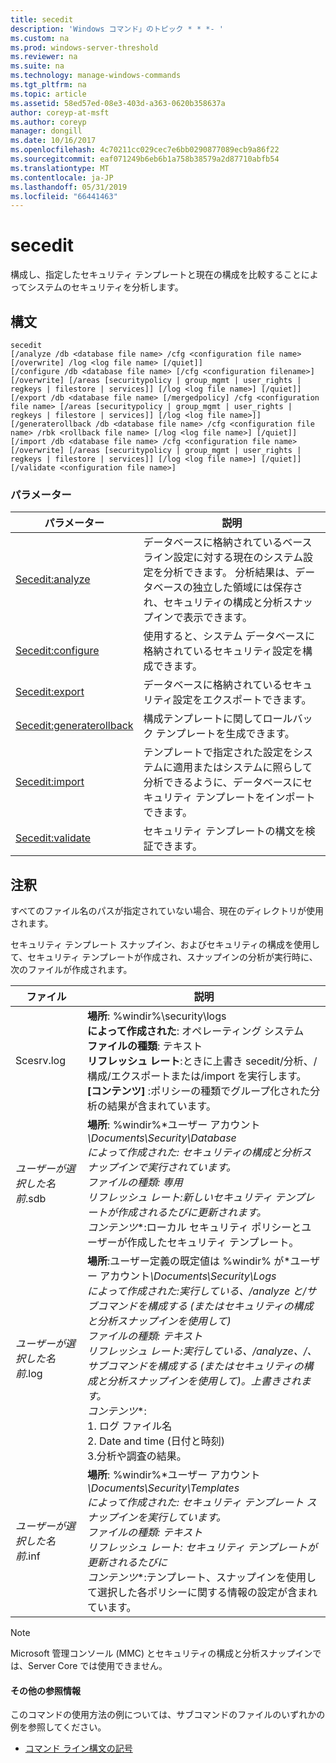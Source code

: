 ```yaml
---
title: secedit
description: 'Windows コマンド」のトピック * * *- '
ms.custom: na
ms.prod: windows-server-threshold
ms.reviewer: na
ms.suite: na
ms.technology: manage-windows-commands
ms.tgt_pltfrm: na
ms.topic: article
ms.assetid: 58ed57ed-08e3-403d-a363-0620b358637a
author: coreyp-at-msft
ms.author: coreyp
manager: dongill
ms.date: 10/16/2017
ms.openlocfilehash: 4c70211cc029cec7e6bb0290877089ecb9a86f22
ms.sourcegitcommit: eaf071249b6eb6b1a758b38579a2d87710abfb54
ms.translationtype: MT
ms.contentlocale: ja-JP
ms.lasthandoff: 05/31/2019
ms.locfileid: "66441463"
---
```

# <a name="secedit"></a>secedit



構成し、指定したセキュリティ テンプレートと現在の構成を比較することによってシステムのセキュリティを分析します。

## <a name="syntax"></a>構文

```
secedit 
[/analyze /db <database file name> /cfg <configuration file name> [/overwrite] /log <log file name> [/quiet]]
[/configure /db <database file name> [/cfg <configuration filename>] [/overwrite] [/areas [securitypolicy | group_mgmt | user_rights | regkeys | filestore | services]] [/log <log file name>] [/quiet]]
[/export /db <database file name> [/mergedpolicy] /cfg <configuration file name> [/areas [securitypolicy | group_mgmt | user_rights | regkeys | filestore | services]] [/log <log file name>]]
[/generaterollback /db <database file name> /cfg <configuration file name> /rbk <rollback file name> [/log <log file name>] [/quiet]]
[/import /db <database file name> /cfg <configuration file name> [/overwrite] [/areas [securitypolicy | group_mgmt | user_rights | regkeys | filestore | services]] [/log <log file name>] [/quiet]]
[/validate <configuration file name>]
```

### <a name="parameters"></a>パラメーター

|パラメーター|説明|
|---------|-----------|
|[Secedit:analyze](secedit-analyze.md)|データベースに格納されているベースライン設定に対する現在のシステム設定を分析できます。  分析結果は、データベースの独立した領域には保存され、セキュリティの構成と分析スナップインで表示できます。|
|[Secedit:configure](secedit-configure.md)|使用すると、システム データベースに格納されているセキュリティ設定を構成できます。|
|[Secedit:export](secedit-export.md)|データベースに格納されているセキュリティ設定をエクスポートできます。|
|[Secedit:generaterollback](secedit-generaterollback.md)|構成テンプレートに関してロールバック テンプレートを生成できます。|
|[Secedit:import](secedit-import.md)|テンプレートで指定された設定をシステムに適用またはシステムに照らして分析できるように、データベースにセキュリティ テンプレートをインポートできます。|
|[Secedit:validate](secedit-validate.md)|セキュリティ テンプレートの構文を検証できます。|

## <a name="remarks"></a>注釈

すべてのファイル名のパスが指定されていない場合、現在のディレクトリが使用されます。

セキュリティ テンプレート スナップイン、およびセキュリティの構成を使用して、セキュリティ テンプレートが作成され、スナップインの分析が実行時に、次のファイルが作成されます。


|           ファイル           |                                                                                                                                                                                                                                                               説明                                                                                                                                                                                                                                                                |
|--------------------------|------------------------------------------------------------------------------------------------------------------------------------------------------------------------------------------------------------------------------------------------------------------------------------------------------------------------------------------------------------------------------------------------------------------------------------------------------------------------------------------------------------------------------------------|
|        Scesrv.log        |                                                                                                                             **場所**: %windir%\security\logs</br>**によって作成された**: オペレーティング システム</br>**ファイルの種類**: テキスト</br>**リフレッシュ レート**:ときに上書き secedit/分析、/構成/エクスポートまたは/import を実行します。</br>**[コンテンツ]** :ポリシーの種類でグループ化された分析の結果が含まれています。                                                                                                                             |
| *ユーザーが選択した名前*.sdb |                                                                                    **場所**: %windir%\*ユーザー アカウント<em>\Documents\Security\Database</br></em>*によって作成された*<em>: セキュリティの構成と分析スナップインで実行されています。</br></em>*ファイルの種類*<em>: 専用</br></em>*リフレッシュ レート*<em>:新しいセキュリティ テンプレートが作成されるたびに更新されます。</br></em>*コンテンツ*\*:ローカル セキュリティ ポリシーとユーザーが作成したセキュリティ テンプレート。                                                                                    |
| *ユーザーが選択した名前*.log | **場所**:ユーザー定義の既定値は %windir% が\*ユーザー アカウント<em>\Documents\Security\Logs</br></em>*によって作成された*<em>:実行している、/analyze と/サブコマンドを構成する (またはセキュリティの構成と分析スナップインを使用して)</br></em>*ファイルの種類*<em>: テキスト</br></em>*リフレッシュ レート*<em>:実行している、/analyze、/、サブコマンドを構成する (またはセキュリティの構成と分析スナップインを使用して)。上書きされます。</br></em>*コンテンツ*\*:</br>1. ログ ファイル名</br>2. Date and time (日付と時刻)</br>3.分析や調査の結果。 |
| *ユーザーが選択した名前*.inf |                                                                                     **場所**: %windir%\*ユーザー アカウント<em>\Documents\Security\Templates</br></em>*によって作成された*<em>: セキュリティ テンプレート スナップインを実行しています。</br></em>*ファイルの種類*<em>: テキスト</br></em>*リフレッシュ レート*<em>: セキュリティ テンプレートが更新されるたびに</br></em>*コンテンツ*\*:テンプレート、スナップインを使用して選択した各ポリシーに関する情報の設定が含まれています。                                                                                     |

> [!NOTE]
> Microsoft 管理コンソール (MMC) とセキュリティの構成と分析スナップインでは、Server Core では使用できません。

#### <a name="additional-references"></a>その他の参照情報

このコマンドの使用方法の例については、サブコマンドのファイルのいずれかの例を参照してください。
-   [コマンド ライン構文の記号](command-line-syntax-key.md)